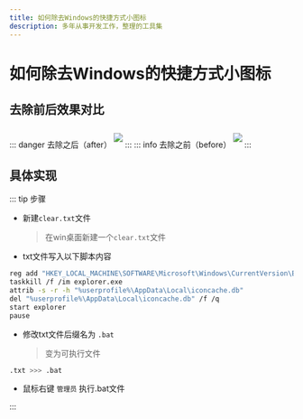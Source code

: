 ```yaml
---
title: 如何除去Windows的快捷方式小图标
description: 多年从事开发工作，整理的工具集
---
```


# 如何除去Windows的快捷方式小图标

## 去除前后效果对比
::: danger 去除之后（after）
<image src="http://www.jwblog.cn/images/pc/blog/update-after.jpg" class="show-img" />
:::
::: info 去除之前（before）
<image src="http://www.jwblog.cn/images/pc/blog/update-before.jpg" class="show-img" />
:::

## 具体实现
::: tip 步骤
- 新建`clear.txt`文件
    > 在win桌面新建一个`clear.txt`文件
- txt文件写入以下脚本内容

```bash
reg add "HKEY_LOCAL_MACHINE\SOFTWARE\Microsoft\Windows\CurrentVersion\Explorer\Shell Icons" /v 29 /d "%systemroot%\system32\imageres.dll,197" /t reg_sz /f
taskkill /f /im explorer.exe
attrib -s -r -h "%userprofile%\AppData\Local\iconcache.db"
del "%userprofile%\AppData\Local\iconcache.db" /f /q
start explorer
pause
```

- 修改txt文件后缀名为 `.bat`
    > 变为可执行文件

```bash
.txt >>> .bat
```

- 鼠标右键 `管理员` 执行.bat文件

:::

<style lang="scss" scoped>
.show-img {
    margin: 10px 0;
}
</style>
